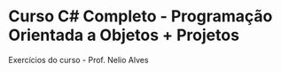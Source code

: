 # Curso C# Completo - Programação Orientada a Objetos + Projetos
Exercícios do curso - Prof. Nelio Alves 
